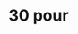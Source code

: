 ---
ee_id_thing: '4342'
site: '1'
type: '2'
inv_num: 2016-019
add_credit:
url: 2016-019-30-pour
title: 30 pour
year: '2016'
display_year: '2016'
medium: Chromogenic print
dims: 168 x 95.8 x 4 cm
pitch:
ps:
live_url:
youtube:
https://github.com/coryarcangel/alu:
imgs: 30-pour-2016-019-full-database-JH.jpg
subheading:
download:
commission:
related:
layout: things-i-made
---